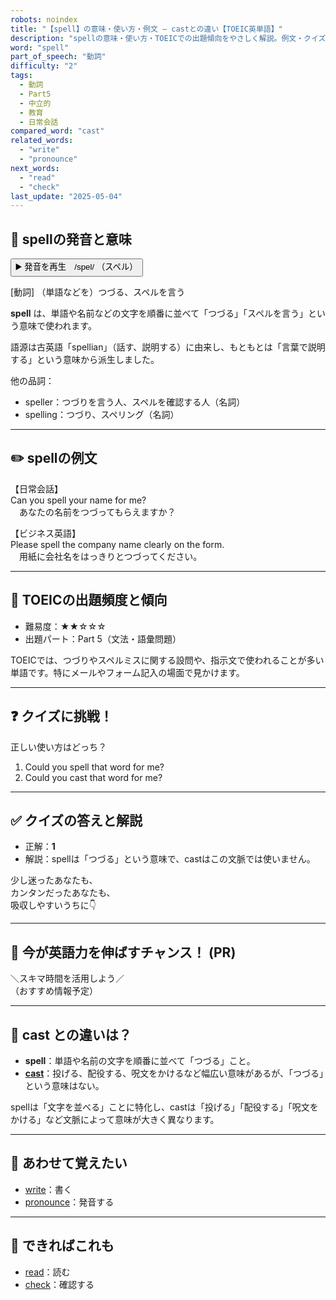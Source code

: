 ```yaml
---
robots: noindex
title: "【spell】の意味・使い方・例文 ― castとの違い【TOEIC英単語】"
description: "spellの意味・使い方・TOEICでの出題傾向をやさしく解説。例文・クイズ付きでcastとの違いもわかりやすく学べます。"
word: "spell"
part_of_speech: "動詞"
difficulty: "2"
tags:
  - 動詞
  - Part5
  - 中立的
  - 教育
  - 日常会話
compared_word: "cast"
related_words:
  - "write"
  - "pronounce"
next_words:
  - "read"
  - "check"
last_update: "2025-05-04"
---
```


## 🔰 spellの発音と意味

<button class="play-audio" onclick="playTTS('spell')">
  <span class="play-audio-main">
    ▶️ 発音を再生　/spel/
  </span>
  <span class="play-audio-sub">
    （スペル）
  </span>
</button>

[動詞] （単語などを）つづる、スペルを言う

**spell** は、単語や名前などの文字を順番に並べて「つづる」「スペルを言う」という意味で使われます。

語源は古英語「spellian」（話す、説明する）に由来し、もともとは「言葉で説明する」という意味から派生しました。

他の品詞：  
- speller：つづりを言う人、スペルを確認する人（名詞）
- spelling：つづり、スペリング（名詞）

---

## ✏️ spellの例文

【日常会話】  
Can you spell your name for me?  
　あなたの名前をつづってもらえますか？

【ビジネス英語】  
Please spell the company name clearly on the form.  
　用紙に会社名をはっきりとつづってください。

---

## 🎯 TOEICの出題頻度と傾向

- 難易度：★★☆☆☆
- 出題パート：Part 5（文法・語彙問題）

TOEICでは、つづりやスペルミスに関する設問や、指示文で使われることが多い単語です。特にメールやフォーム記入の場面で見かけます。

---

## ❓ クイズに挑戦！

正しい使い方はどっち？

1. Could you spell that word for me?  
2. Could you cast that word for me?

---

## ✅ クイズの答えと解説

- 正解：**1**
- 解説：spellは「つづる」という意味で、castはこの文脈では使いません。

少し迷ったあなたも、  
カンタンだったあなたも、  
吸収しやすいうちに👇️

---

## 🚀 今が英語力を伸ばすチャンス！ (PR)

<div class="info-center">
＼スキマ時間を活用しよう／<br>  
（おすすめ情報予定）
</div>

---

## 🤔  cast との違いは？

- **spell**：単語や名前の文字を順番に並べて「つづる」こと。
- **[cast](/word/cast)**：投げる、配役する、呪文をかけるなど幅広い意味があるが、「つづる」という意味はない。

spellは「文字を並べる」ことに特化し、castは「投げる」「配役する」「呪文をかける」など文脈によって意味が大きく異なります。

---

## 🧩 あわせて覚えたい

- [write](/word/write)：書く
- [pronounce](/word/pronounce)：発音する

---

## 📖 できればこれも

- [read](/word/read)：読む
- [check](/word/check)：確認する

<!-- cvid: aid41_bid06 -->
